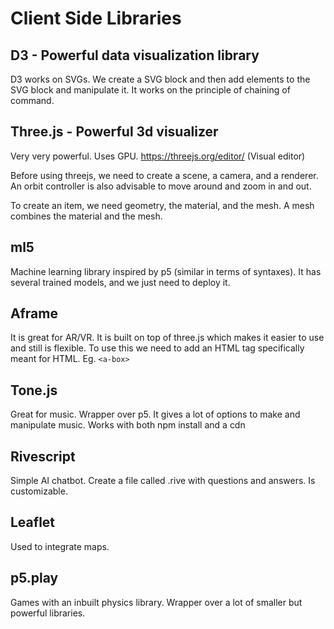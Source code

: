 # Client Side Libraries

## D3 - Powerful data visualization library
D3 works on SVGs. We create a SVG block and then add elements to the SVG block and manipulate it. It works on the principle of chaining of command.

## Three.js - Powerful 3d visualizer
Very very powerful. Uses GPU. 
https://threejs.org/editor/ 
(Visual editor)

Before using threejs, we need to create a scene, a camera, and a renderer. An orbit controller is also advisable to move around and zoom in and out.

To create an item, we need geometry, the material, and the mesh. A mesh combines the material and the mesh.

## ml5
Machine learning library inspired by p5 (similar in terms of syntaxes). It has several trained models, and we just need to deploy it.

## Aframe
It is great for AR/VR. It is built on top of three.js which makes it easier to use and still is flexible. To use this we need to add an HTML tag specifically meant for HTML. Eg. ```<a-box>```

## Tone.js
Great for music. Wrapper over p5. It gives a lot of options to make and manipulate music. Works with both npm install and a cdn

## Rivescript
Simple AI chatbot. Create a file called .rive with questions and answers. Is customizable.

## Leaflet
Used to integrate maps. 

## p5.play
Games with an inbuilt physics library. Wrapper over a lot of smaller but powerful libraries. 